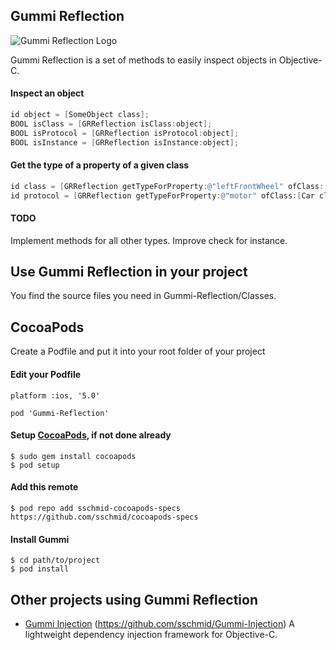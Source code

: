 ## Gummi Reflection
![Gummi Reflection Logo](http://sschmid.com/Libs/Gummi-Reflection/Gummi-Reflection-128.png)

Gummi Reflection is a set of methods to easily inspect objects in Objective-C.

#### Inspect an object

```objective-c
id object = [SomeObject class];
BOOL isClass = [GRReflection isClass:object];
BOOL isProtocol = [GRReflection isProtocol:object];
BOOL isInstance = [GRReflection isInstance:object];
```
#### Get the type of a property of a given class
```objective-c
id class = [GRReflection getTypeForProperty:@"leftFrontWheel" ofClass:[Car class]]; // returns class 'Wheel'
id protocol = [GRReflection getTypeForProperty:@"motor" ofClass:[Car class]]; // returns protocol <Motor>
```
#### TODO
Implement methods for all other types.
Improve check for instance.

## Use Gummi Reflection in your project

You find the source files you need in Gummi-Reflection/Classes.

## CocoaPods
Create a Podfile and put it into your root folder of your project

#### Edit your Podfile
```
platform :ios, '5.0'

pod 'Gummi-Reflection'
```

#### Setup [CocoaPods], if not done already

```
$ sudo gem install cocoapods
$ pod setup
```

#### Add this remote
```
$ pod repo add sschmid-cocoapods-specs https://github.com/sschmid/cocoapods-specs
```

#### Install Gummi
```
$ cd path/to/project
$ pod install
```

## Other projects using Gummi Reflection

* [Gummi Injection] (https://github.com/sschmid/Gummi-Injection) A lightweight dependency injection framework for Objective-C.

[cocoapods]: http://cocoapods.org/
[Gummi Injection]: https://github.com/sschmid/Gummi-Injection/
